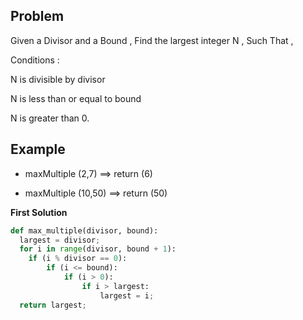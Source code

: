## Problem

Given a Divisor and a Bound , Find the largest integer N , Such That ,

Conditions :

N is divisible by divisor

N is less than or equal to bound

N is greater than 0.

## Example

* maxMultiple (2,7) ==> return (6)

* maxMultiple (10,50)  ==> return (50)

**First Solution**
```python
def max_multiple(divisor, bound):
  largest = divisor; 
  for i in range(divisor, bound + 1):
    if (i % divisor == 0):
        if (i <= bound):
            if (i > 0):
                if i > largest:
                    largest = i;
  return largest;
```